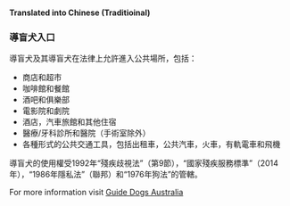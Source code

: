 #### Translated into Chinese (Traditioinal)

### 導盲犬入口

導盲犬及其導盲犬在法律上允許進入公共場所，包括：

*   商店和超市
*   咖啡館和餐館
*   酒吧和俱樂部
*   電影院和劇院
*   酒店，汽車旅館和其他住宿
*   醫療/牙科診所和醫院（手術室除外）
*   各種形式的公共交通工具，包括出租車，公共汽車，火車，有軌電車和飛機

導盲犬的使用權受1992年“殘疾歧視法”（第9節），“國家殘疾服務標準”（2014年），“1986年隱私法”（聯邦）和“1976年狗法”的管轄。

For more information visit [Guide Dogs Australia](http://guidedogsaustralia.com/)